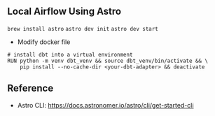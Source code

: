 ## Local Airflow Using Astro
`brew install astro`
`astro dev init`
`astro dev start`

- Modify docker file
```
# install dbt into a virtual environment
RUN python -m venv dbt_venv && source dbt_venv/bin/activate && \
    pip install --no-cache-dir <your-dbt-adapter> && deactivate
```

## Reference
- Astro CLI: https://docs.astronomer.io/astro/cli/get-started-cli
